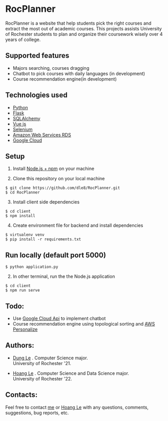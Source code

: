 # RocPlanner
RocPlanner is a website that help students pick the right courses and extract the most out of academic courses. This 
projects assists University of Rochester students to plan and organize their coursework wisely over 4 years of college. 

## Supported features
- Majors searching, courses dragging
- Chatbot to pick courses with daily languages (in development)
- Course recommendation engine(in development)

## Technologies used
- [Python](https://www.python.org/) 
- [Flask](http://flask.palletsprojects.com/en/1.1.x/)
- [SQLAlchemy](https://www.sqlalchemy.org/)
- [Vue js](https://vuejs.org/)
- [Selenium](https://www.seleniumhq.org/)
- [Amazon Web Services RDS](https://aws.amazon.com/rds/)
- [Google Cloud](https://cloud.google.com/)

## Setup
1. Install [Node.js + npm](https://www.npmjs.com/get-npm) on your machine

2. Clone this repository on your local machine
```
$ git clone https://github.com/dle8/RocPlanner.git
$ cd RocPlanner
```

3. Install client side dependencies
```
$ cd client
$ npm install
```

4. Create environment file for backend and install dependencies
```
$ virtualenv venv
$ pip install -r requirements.txt
```

## Run locally (default port 5000)
```
$ python application.py
```

2. In other terminal, run the the Node.js application
```
$ cd client
$ npm run serve
```

## Todo:
- Use [Google Cloud Api](https://cloud.google.com/natural-language/) to implement chatbot
- Course recommendation engine using topological sorting and [AWS Personalize](https://aws.amazon.com/personalize/)

## Authors:
- [Dung Le](https://github.com/dle8) . 
Computer Science major.  
University of Rochester '21.  

- [Hoang Le](https://github.com/Soos99) . 
Computer Science and Data Science major.  
University of Rochester '22.  

## Contacts:
Feel free to contact [me](dle8@u.rochester.edu) or [Hoang Le](hle7@u.rochester.edu) with any questions, comments,
suggestions, bug reports, etc.
